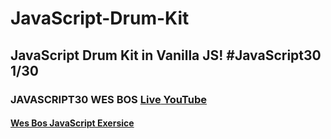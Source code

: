 # JavaScript-Drum-Kit
## JavaScript Drum Kit in Vanilla JS!  #JavaScript30 1/30
### JAVASCRIPT30 WES BOS [Live](https://artanmerko.github.io/JavaScript-Drum-Kit/)[ YouTube](https://www.youtube.com/watch?v=VuN8qwZoego&list=PLu8EoSxDXHP6CGK4YVJhL_VWetA865GOH&index=1)

#### [Wes Bos JavaScript Exersice](https://javascript30.com/)
